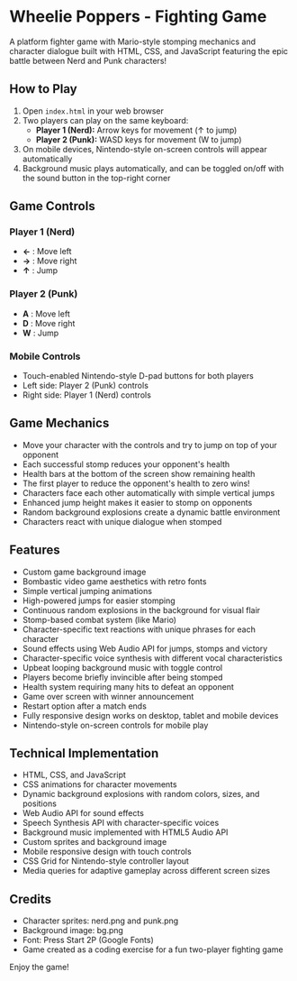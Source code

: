 # Wheelie Poppers - Fighting Game

A platform fighter game with Mario-style stomping mechanics and character dialogue built with HTML, CSS, and JavaScript featuring the epic battle between Nerd and Punk characters!

## How to Play

1. Open `index.html` in your web browser
2. Two players can play on the same keyboard:
   - **Player 1 (Nerd):** Arrow keys for movement (↑ to jump)
   - **Player 2 (Punk):** WASD keys for movement (W to jump)
3. On mobile devices, Nintendo-style on-screen controls will appear automatically
4. Background music plays automatically, and can be toggled on/off with the sound button in the top-right corner

## Game Controls

### Player 1 (Nerd)
- **←** : Move left
- **→** : Move right
- **↑** : Jump

### Player 2 (Punk)
- **A** : Move left
- **D** : Move right
- **W** : Jump

### Mobile Controls
- Touch-enabled Nintendo-style D-pad buttons for both players
- Left side: Player 2 (Punk) controls
- Right side: Player 1 (Nerd) controls

## Game Mechanics

- Move your character with the controls and try to jump on top of your opponent
- Each successful stomp reduces your opponent's health
- Health bars at the bottom of the screen show remaining health
- The first player to reduce the opponent's health to zero wins!
- Characters face each other automatically with simple vertical jumps
- Enhanced jump height makes it easier to stomp on opponents
- Random background explosions create a dynamic battle environment
- Characters react with unique dialogue when stomped

## Features

- Custom game background image
- Bombastic video game aesthetics with retro fonts
- Simple vertical jumping animations
- High-powered jumps for easier stomping
- Continuous random explosions in the background for visual flair
- Stomp-based combat system (like Mario)
- Character-specific text reactions with unique phrases for each character
- Sound effects using Web Audio API for jumps, stomps and victory
- Character-specific voice synthesis with different vocal characteristics
- Upbeat looping background music with toggle control
- Players become briefly invincible after being stomped
- Health system requiring many hits to defeat an opponent
- Game over screen with winner announcement
- Restart option after a match ends
- Fully responsive design works on desktop, tablet and mobile devices
- Nintendo-style on-screen controls for mobile play

## Technical Implementation

- HTML, CSS, and JavaScript
- CSS animations for character movements
- Dynamic background explosions with random colors, sizes, and positions
- Web Audio API for sound effects
- Speech Synthesis API with character-specific voices
- Background music implemented with HTML5 Audio API
- Custom sprites and background image
- Mobile responsive design with touch controls
- CSS Grid for Nintendo-style controller layout
- Media queries for adaptive gameplay across different screen sizes

## Credits

- Character sprites: nerd.png and punk.png
- Background image: bg.png
- Font: Press Start 2P (Google Fonts)
- Game created as a coding exercise for a fun two-player fighting game

Enjoy the game! 